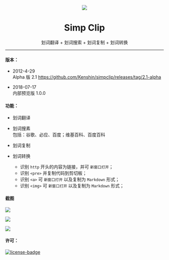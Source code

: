 <p align="center"><img src="http://ksria.qiniudn.com/logo@simpclip.png" /></p>
<h1 align="center">Simp Clip</h1>
<p align="center">划词翻译 + 划词搜索 + 划词复制 + 划词转换</p>

***

#### 版本：

- 2012-4-29  
  Alpha 版 2.1 <https://github.com/Kenshin/simpclip/releases/tag/2.1-alpha>

- 2018-07-17  
  内部预览版 1.0.0

#### 功能：

- 划词翻译

- 划词搜素  
  包括：谷歌、必应、百度；维基百科、百度百科

- 划词复制

- 划词转换
  * 识别 `http` 开头的内容为链接，并可 `新窗口打开`；
  * 识别 `<pre>` 并复制代码到剪切板；
  * 识别 `<a>` 可 `新窗口打开` 以及复制为 `Markdown` 形式；
  * 识别 `<img>` 可 `新窗口打开` 以及复制为 `Markdown` 形式；


#### 截图
![](http://ksria.qiniudn.com/introduce@simpclip.png)

![](http://ksria.qiniudn.com/introduce-2@simpclip.png)

![](http://ksria.qiniudn.com/introduce-3@simpclip.png)

#### 许可：
[![license-badge]][license-link]

<!-- Link -->
[license-badge]:    https://img.shields.io/github/license/mashape/apistatus.svg
[license-link]:     https://opensource.org/licenses/MIT